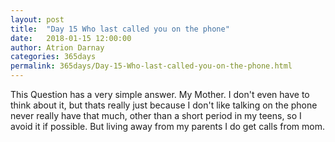 ```yaml
---
layout: post  
title:  "Day 15 Who last called you on the phone"  
date:   2018-01-15 12:00:00  
author: Atrion Darnay  
categories: 365days
permalink: 365days/Day-15-Who-last-called-you-on-the-phone.html  
---
```


  This Question has a very simple answer. My Mother. I don't even have to think about it, but thats really just because I don't like talking on the phone never really have that much, other than a short period in my teens, so I avoid it if possible. But living away from my parents I do get calls from mom.
